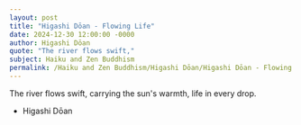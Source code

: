 ```yaml
---
layout: post
title: "Higashi Dōan - Flowing Life"
date: 2024-12-30 12:00:00 -0000
author: Higashi Dōan
quote: "The river flows swift,"
subject: Haiku and Zen Buddhism
permalink: /Haiku and Zen Buddhism/Higashi Dōan/Higashi Dōan - Flowing Life
---
```


The river flows swift,
carrying the sun's warmth,
life in every drop.

- Higashi Dōan
